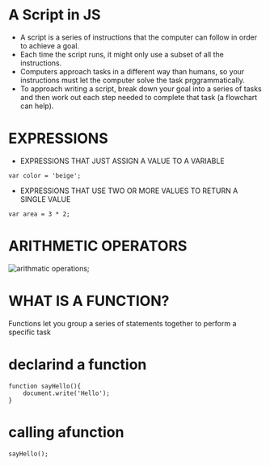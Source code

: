 #  A Script in JS

* A  script is a series of instructions that the computer can follow in  order to achieve a goal. 
* Each time the script runs, it might only use a subset of all the instructions. 
* Computers approach tasks in a different way than humans, so your instructions must let the computer solve the task prggrammatically. 
* To approach writing a script, break down your goal into a series of tasks and then work out each step needed to complete that task (a flowchart can help). 

# EXPRESSIONS 
* EXPRESSIONS THAT JUST ASSIGN A
    VALUE TO A VARIABLE
~~~
var color = 'beige';
~~~
* EXPRESSIONS THAT USE TWO OR
MORE VALUES TO RETURN A
SINGLE VALUE
~~~
var area = 3 * 2; 
~~~

# ARITHMETIC OPERATORS
![arithmatic operations](https://lh3.googleusercontent.com/proxy/PS6m7HBq3DAJ34buJYXz8KQAe9sH2xTRdsI_BFUv8k2YwmnCBWFlRr7qBqT3ujTPMte2YrPAHIqNwEpehREvuJo-u0Oihp2ulFUeqVg);


# WHAT IS A FUNCTION?
Functions let you group a series of statements together to perform a
specific task

# declarind a function
~~~
function sayHello(){
    document.write('Hello');
}
~~~
# calling afunction
~~~
sayHello(); 
~~~